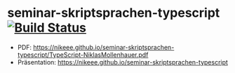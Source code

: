 # seminar-skriptsprachen-typescript [![Build Status](https://travis-ci.com/nikeee/seminar-skriptsprachen-typescript.svg)](https://travis-ci.com/nikeee/seminar-skriptsprachen-typescript)

- PDF: https://nikeee.github.io/seminar-skriptsprachen-typescript/TypeScript-NiklasMollenhauer.pdf
- Präsentation: https://nikeee.github.io/seminar-skriptsprachen-typescript
